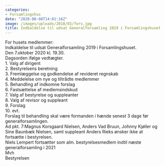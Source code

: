 ```yaml
---
categories:
- Forsamlingshus
date: "2020-08-08T14:01:16Z"
image: /images/uploads/2018/03/fors.jpg
title: Indkaldelse til udsat Generalforsamling 2019 i Forsamlingshuset.
---
```


For husets medlemmer:  
Indkaldelse til udsat Generalforsamling 2019 i Forsamlingshuset.  
Den 7.oktober 2020 kl. 19.30.  
Dagsorden ifølge vedtægter.  
1\. Valg af dirigent  
2\. Bestyrelsens beretning  
3\. Fremlæggelse og godkendelse af revideret regnskab  
4\. Meddelelse om nye og tiltrådte medlemmer  
5\. Behandling af indkomne forslag  
6\. Fastsættelse af medlemsindskud  
7\. Valg af bestyrelse og suppleanter  
8\. Valg af revisor og suppleant  
9\. Forslag  
10\. evt.  
Forslag til behandling skal være formanden i hænde senest 3 dage før generalforsamlingen.  
Ad pkt. 7:Magnus Korsgaard Nielsen, Anders Vad Bruun, Johnny Kjøller og Sine Baunbæk Nielsen, samt suppleant Anders Rieks ønsker ikke at fortsætte i bestyrelsen.  
Niels Lempert fortsætter som alm. bestyrelsesmedlem indtil næste generalforsamling i 2021  
Mvh  
Bestyrelsen